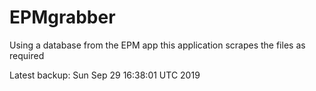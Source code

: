 # EPMgrabber
Using a database from the EPM app this application scrapes the files as required


Latest backup: Sun Sep 29 16:38:01 UTC 2019
